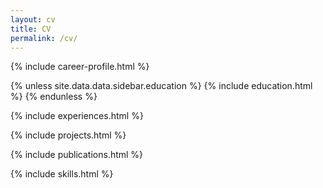 ```yaml
---
layout: cv
title: CV
permalink: /cv/
---
```


{% include career-profile.html %}

{% unless site.data.data.sidebar.education %}
  {% include education.html %}
{% endunless %}

{% include experiences.html %}

{% include projects.html %}

{% include publications.html %}

{% include skills.html %}

